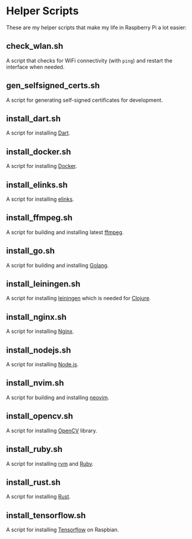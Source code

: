 # Helper Scripts

These are my helper scripts that make my life in Raspberry Pi a lot easier:

## check_wlan.sh

A script that checks for WiFi connectivity (with `ping`) and restart the interface when needed.

## gen_selfsigned_certs.sh

A script for generating self-signed certificates for development.

## install_dart.sh

A script for installing [Dart](https://www.dartlang.org/).

## install_docker.sh

A script for installing [Docker](https://www.docker.com/).

## install_elinks.sh

A script for installing [elinks](http://elinks.or.cz/).

## install_ffmpeg.sh

A script for building and installing latest [ffmpeg](https://www.ffmpeg.org/).

## install_go.sh

A script for building and installing [Golang](https://golang.org/).

## install_leiningen.sh

A script for installing [leiningen](https://leiningen.org/) which is needed for [Clojure](https://clojure.org/).

## install_nginx.sh

A script for installing [Nginx](https://www.nginx.com/).

## install_nodejs.sh

A script for installing [Node.js](https://nodejs.org/en/).

## install_nvim.sh

A script for building and installing [neovim](https://neovim.io/).

## install_opencv.sh

A script for installing [OpenCV](http://opencv.org/) library.

## install_ruby.sh

A script for installing [rvm](https://rvm.io/) and [Ruby](https://www.ruby-lang.org/en/).

## install_rust.sh

A script for installing [Rust](https://rustup.rs/).

## install_tensorflow.sh

A script for installing [Tensorflow](https://www.tensorflow.org/install) on Raspbian.

